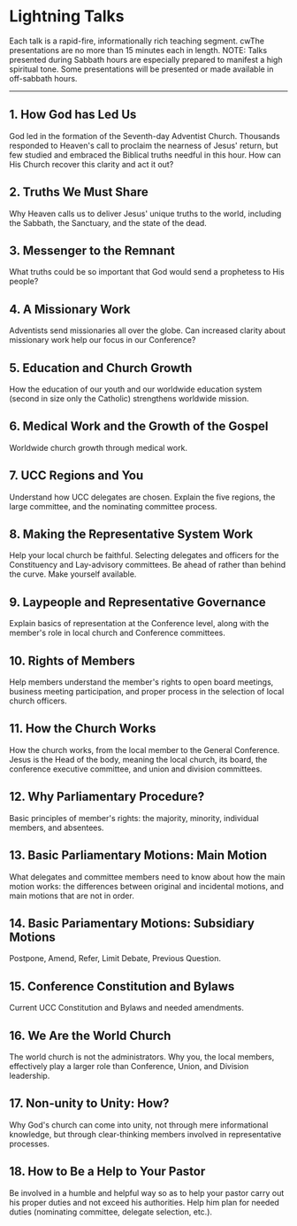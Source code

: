 # **Lightning Talks**
Each talk is a rapid-fire, informationally rich teaching segment. cwThe presentations are no more than 15 minutes each in length. NOTE: Talks presented during Sabbath hours are especially prepared to manifest a high spiritual tone. Some presentations will be presented or made available in off-sabbath hours.

---

## 1. How God has Led Us

God led in the formation of the Seventh-day Adventist Church. Thousands responded to Heaven's call to proclaim the nearness of Jesus' return, but few studied and embraced the Biblical truths needful in this hour. How can His Church recover this clarity and act it out?

## 2. Truths We Must Share

Why Heaven calls us to deliver Jesus' unique truths to the world, including the Sabbath, the Sanctuary, and the state of the dead.

## 3. Messenger to the Remnant

What truths could be so important that God would send a prophetess to His people?

## 4. A Missionary Work

Adventists send missionaries all over the globe. Can increased clarity about missionary work help our focus in our Conference?

## 5. Education and Church Growth

How the education of our youth and our worldwide education system (second in size only the Catholic) strengthens worldwide mission.

## 6. Medical Work and the Growth of the Gospel

Worldwide church growth through medical work.

## 7. UCC Regions and You

Understand how UCC delegates are chosen. Explain the five regions, the large committee, and the nominating committee process.

## 8. Making the Representative System Work

Help your local church be faithful. Selecting delegates and officers for the Constituency and Lay-advisory committees. Be ahead of rather than behind the curve. Make yourself available.

## 9. Laypeople and Representative Governance

Explain basics of representation at the Conference level, along with the member's role in local church and Conference committees.

## 10. Rights of Members

Help members understand the member's rights to open board meetings, business meeting participation, and proper process in the selection of local church officers.

## 11. How the Church Works

How the church works, from the local member to the General Conference. Jesus is the Head of the body, meaning the local church, its board, the conference executive committee, and union and division committees.

## 12. Why Parliamentary Procedure?

Basic principles of member's rights: the majority, minority, individual members, and absentees.

## 13. Basic Parliamentary Motions: Main Motion

What delegates and committee members need to know about how the main motion works: the differences between original and incidental motions, and main motions that are not in order.

## 14. Basic Pariamentary Motions: Subsidiary Motions

Postpone, Amend, Refer, Limit Debate, Previous Question.

## 15. Conference Constitution and Bylaws

Current UCC Constitution and Bylaws and needed amendments.

## 16. We Are the World Church

The world church is not the administrators. Why you, the local members, effectively play a larger role than Conference, Union, and Division leadership.

## 17. Non-unity to Unity: How?

Why God's church can come into unity, not through mere informational knowledge, but through clear-thinking members involved in representative processes.

## 18. How to Be a Help to Your Pastor

Be involved in a humble and helpful way so as to help your pastor carry out his proper duties and not exceed his authorities. Help him plan for needed duties (nominating committee, delegate selection, etc.).
